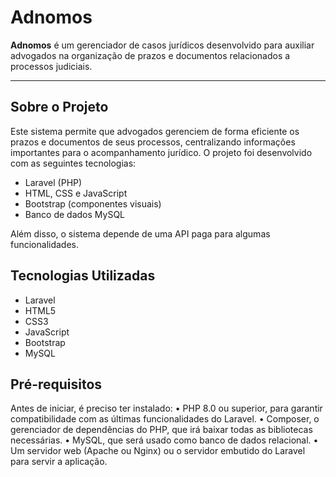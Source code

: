 # Adnomos

**Adnomos** é um gerenciador de casos jurídicos desenvolvido para auxiliar advogados na organização de prazos e documentos relacionados a processos judiciais.

---

## Sobre o Projeto

Este sistema permite que advogados gerenciem de forma eficiente os prazos e documentos de seus processos, centralizando informações importantes para o acompanhamento jurídico.
O projeto foi desenvolvido com as seguintes tecnologias:

- Laravel (PHP)
- HTML, CSS e JavaScript
- Bootstrap (componentes visuais)
- Banco de dados MySQL
  
Além disso, o sistema depende de uma API paga para algumas funcionalidades.

## Tecnologias Utilizadas

- Laravel
- HTML5
- CSS3
- JavaScript
- Bootstrap
- MySQL

## Pré-requisitos

Antes de iniciar, é preciso ter instalado:
• PHP 8.0 ou superior, para garantir compatibilidade com as últimas funcionalidades do Laravel.
• Composer, o gerenciador de dependências do PHP, que irá baixar todas as bibliotecas necessárias.
• MySQL, que será usado como banco de dados relacional.
• Um servidor web (Apache ou Nginx) ou o servidor embutido do Laravel para servir a aplicação.

